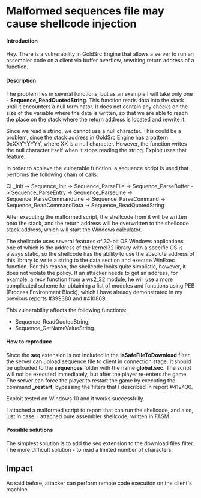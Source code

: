 # Malformed sequences file may cause shellcode injection

#### Introduction

Hey. There is a vulnerability in GoldSrc Engine that allows a server to run an assembler code on a client via buffer overflow, rewriting return address of a function.

#### Description

The problem lies in several functions, but as an example I will take only one - **Sequence_ReadQuotedString**. This function reads data into the stack until it encounters a null terminator. It does not contain any checks on the size of the variable where the data is written, so that we are able to reach the place on the stack where the return address is located and rewrite it.

Since we read a string, we cannot use a null character. This could be a problem, since the stack address in GoldSrc Engine has a pattern 0xXXYYYYYY, where XX is a null character. However, the function writes the null character itself when it stops reading the string. Exploit uses that feature.

In order to achieve the vulnerable function, a sequence script is used that performs the following chain of calls:

CL_Init -> Sequence_Init -> Sequence_ParseFile -> Sequence_ParseBuffer -> Sequence_ParseEntry -> Sequence_ParseLine -> Sequence_ParseCommandLine -> Sequence_ParseCommand -> Sequence_ReadCommandData -> Sequence_ReadQuotedString

After executing the malformed script, the shellcode from it will be written onto the stack, and the return address will be overwritten to the shellcode stack address, which will start the Windows calculator.

The shellcode uses several features of 32-bit OS Windows applications, one of which is the address of the kernel32 library with a specific OS is always static, so the shellcode has the ability to use the absolute address of this library to write a string to the data section and execute WinExec function. For this reason, the shellcode looks quite simplistic, however, it does not violate the policy. If an attacker needs to get an address, for example, a recv function from a ws2_32 module, he will use a more complicated scheme for obtaining a list of modules and functions using PEB (Process Environment Block), which I have already demonstrated in my previous reports #399380 and #410869.

This vulnerability affects the following functions:

* Sequence_ReadQuotedString;
* Sequence_GetNameValueString.

#### How to reproduce

Since the **seq** extension is not included in the **IsSafeFileToDownload** filter, the server can upload sequence file to client in connection stage. It should be uploaded to the **sequences** folder with the name **global.sec**. The script will not be executed immediately, but after the player re-enters the game. The server can force the player to restart the game by executing the command **_restart**, bypassing the filters that I described in report #412430.

Exploit tested on Windows 10 and it works successfully.

I attached a malformed script to report that can run the shellcode, and also, just in case, I attached pure assembler shellcode, written in FASM.

#### Possible solutions

The simplest solution is to add the seq extension to the download files filter. The more difficult solution - to read a limited number of characters.

## Impact

As said before, attacker can perform remote code execution on the client's machine.